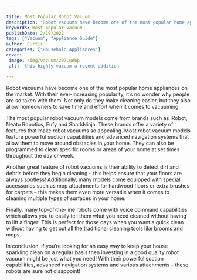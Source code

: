 ```yaml
---

title: Most Popular Robot Vacuum
description: "Robot vacuums have become one of the most popular home appliances on the market. With their ever-increasing popularity, it’s no wo...learn more"
keywords: most popular vacuum
publishDate: 2/19/2022
tags: ["Vacuum", "Appliance Guide"]
author: Curtis
categories: ["Household Appliances"]
cover: 
 image: /img/vacuum/207.webp
 alt: 'this highly vacuum a recent addition '

---
```


Robot vacuums have become one of the most popular home appliances on the market. With their ever-increasing popularity, it’s no wonder why people are so taken with them. Not only do they make cleaning easier, but they also allow homeowners to save time and effort when it comes to vacuuming. 

The most popular robot vacuum models come from brands such as iRobot, Neato Robotics, Eufy and SharkNinja. These brands offer a variety of features that make robot vacuums so appealing. Most robot vacuum models feature powerful suction capabilities and advanced navigation systems that allow them to move around obstacles in your home. They can also be programmed to clean specific rooms or areas of your home at set times throughout the day or week. 

Another great feature of robot vacuums is their ability to detect dirt and debris before they begin cleaning – this helps ensure that your floors are always spotless! Additionally, many models come equipped with special accessories such as mop attachments for hardwood floors or extra brushes for carpets – this makes them even more versatile when it comes to cleaning multiple types of surfaces in your home. 

Finally, many top-of-the-line robots come with voice command capabilities which allows you to easily tell them what you need cleaned without having to lift a finger! This is perfect for those days when you want a quick clean without having to get out all the traditional cleaning tools like brooms and mops. 

In conclusion, if you’re looking for an easy way to keep your house sparkling clean on a regular basis then investing in a good quality robot vacuum might be just what you need! With their powerful suction capabilities, advanced navigation systems and various attachments – these robots are sure not disappoint!
